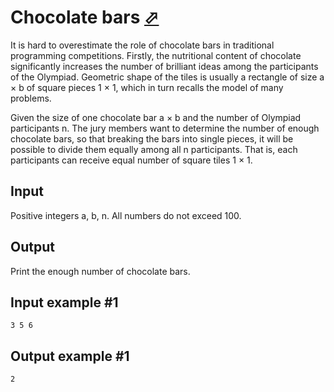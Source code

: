 # Chocolate bars [⬀](https://www.e-olymp.com/en/contests/9680/problems/85027)
It is hard to overestimate the role of chocolate bars in traditional programming competitions. Firstly, the nutritional content of chocolate significantly increases the number of brilliant ideas among the participants of the Olympiad. Geometric shape of the tiles is usually a rectangle of size a × b of square pieces 1 × 1, which in turn recalls the model of many problems.

Given the size of one chocolate bar a × b and the number of Olympiad participants n. The jury members want to determine the number of enough chocolate bars, so that breaking the bars into single pieces, it will be possible to divide them equally among all n participants. That is, each participants can receive equal number of square tiles 1 × 1.

## Input
Positive integers a, b, n. All numbers do not exceed 100.

## Output
Print the enough number of chocolate bars.

## Input example #1
```
3 5 6
```

## Output example #1
```
2
```
